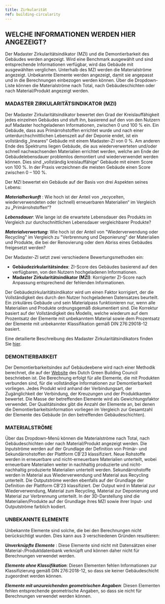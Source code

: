 ```yaml
---
title: Zirkularität
ref: building-circularity
---
```


## WELCHE INFORMATIONEN WERDEN HIER ANGEZEIGT?
Der Madaster Zirkularitätsindikator (MZI) und die Demontierbarkeit des Gebäudes werden angezeigt. Wird eine Benchmark ausgewählt und sind entsprechende Informationen verfügbar, wird das Gebäude mit ausgewählten verglichen. Unterhalb des MZI werden die Materialströme angezeigt. Unbekannte Elemente werden angezeigt, damit sie angepasst und in die Berechnungen einbezogen werden können. Über die Dropdown-Liste können die Materialströme nach Total, nach Gebäudeschichten oder nach Material/Produkt angezeigt werden.

### MADASTER ZIRKULARITÄTSINDIKATOR (MZI)
Der Madaster Zirkularitätsindikator bewertet den Grad der Kreislauffähigkeit jedes einzelnen Gebäudes und stuft ihn, basierend auf den von den Nutzern auf Madaster hochgeladenen Informationen, zwischen 0 und 100 % ein. Ein Gebäude, dass aus Primärrohstoffen errichtet wurde und nach einer unterdurchschnittlichen Lebenszeit auf der Deponie endet, ist ein vollständig „lineares“ Gebäude mit einem Madaster-ZI von 0 %. Am anderen Ende des Spektrums liegen Gebäude, die aus wiederverwerteten und/oder schnell nachwachsenden Materialien errichtet werden, welche am Ende der Gebäudelebensdauer problemlos demontiert und wiederverwendet werden können. Dies sind „vollständig kreislauffähige“ Gebäude mit einem Score von 100 %. In der Praxis verzeichnen die meisten Gebäude einen Score zwischen 0 – 100 %.

Der MZI bewertet ein Gebäude auf der Basis von drei Aspekten seines Lebens:

__*Materialherkunft*__ : Wie hoch ist der Anteil von „recycelten, wiederverwendeten oder (schnell) erneuerbaren Materialien“ im Vergleich zu „Primärrohstoffen“?

__*Lebensdauer*__: Wie lange ist die erwartete Lebensdauer des Produkts im Vergleich zur durchschnittlichen Lebensdauer vergleichbarer Produkte?

__*Materialverwertung*__: Wie hoch ist der Anteil von "Wiederverwendung oder Recycling" im Vergleich zu "Verbrennung und Deponierung" der Materialien und Produkte, die bei der Renovierung oder dem Abriss eines Gebäudes freigesetzt werden? 

Der Madaster-ZI setzt zwei verschiedene Bewertungsmethoden ein:

- **Gebäudezirkularitätsindex**: ZI-Score des Gebäudes basierend auf den verfügbaren, von den Nutzern hochgeladenen Informationen.
- **Madaster Zirkularitätsindikator (MZI)**: Korrigierter ZI-Score nach Anpassung entsprechend der fehlenden Informationen.

Der Gebäudezirkularitätsindikator wird um einen Faktor korrigiert, der die Vollständigkeit des durch den Nutzer hochgeladenen Datensatzes beurteilt. Ein zirkuläres Gebäude und sein Materialpass funktionieren nur, wenn alle Materialien und Produkte ordnungsgemäß dokumentiert sind. Die Korrektur basiert auf der Vollständigkeit des Modells, welche wiederum auf dem Prozentsatz der Elemente mit unbekanntem Material sowie dem Prozentsatz der Elemente mit unbekannter Klassifikation gemäß DIN 276:29018-12 basiert.

Eine detailierte Beschreibung des Madaster Zirkularitätsindikators finden Sie <a href="/files/de/Madaster - Zirkularitätsindikator.pdf" target="_blank">hier</a>.

### DEMONTIERBARKEIT
Der Demontierbarkeitsindex auf Gebäudeebene wird nach einer Methodik berechnet, die auf der <a href="https://www.dgbc.nl/publicaties/circular-buildings-een-meetmethodiek-voor-losmaakbaarheid-v11-26">Website</a> des Dutch Green Building Council beschrieben ist.
Die Berechnung erfolgt für alle Elemente, die mit Produkten verbunden sind, für die vollständige Informationen zur Demontierbarkeit vorliegen. Jedes Produkt wird anhand der Verbindungsart, der Zugänglichkeit der Verbindung, der Kreuzungen und der Produktkanten bewertet. Die Masse der betreffenden Elemente wird als Gewichtungsfaktor verwendet.
Der Qualitätsindex gibt die Anzahl der Elemente an, bei denen die Demontierbarkeitsinformation vorliegen im Vergleich zur Gesamtzahl der Elemente des Gebäude (in den betreffenden Gebäudeschichten). 

### MATERIALSTRÖME
Über das Dropdown-Menü können die Materialströme nach Total, nach Gebäudeschichten oder nach Material/Produkt angezeigt werden. Die Inputströme werden auf der Grundlage der Definition von Primär- und Sekundärrohstoffen der Plattform CB'23 klassifiziert. Neue Rohstoffe werden in erneuerbare und nicht-erneuerbare Materialien unterteilt, wobei erneuerbare Materialien weiter in nachhaltig produzierte und nicht-nachhaltig produzierte Materialien unterteilt werden. Sekundärrohstoffe werden in Material aus Wiederverwendung und Material aus Recycling unterteilt. Die Outputströme werden ebenfalls auf der Grundlage der Definition der Plattform CB'23 klassifiziert. Der Output wird in Material zur Wiederverwendung, Material zum Recycling, Material zur Deponierung und Material zur Verbrennung unterteilt. In der 3D-Darstellung sind die Materialien/Produkte auf der Grundlage ihres MZI sowie ihrer Input- und Outputströme farblich kodiert.

### UNBEKANNTE ELEMENTE
Unbekannte Elemente sind solche, die bei den Berechnungen nicht berücksichtigt wurden. Dies kann aus 3 verschiedenen Gründen resultieren:

__*Unverknüpfte Elemente*__ : Diese Elemente sind nicht mit Datensätzen einer Material-/Produktdatenbank verknüpft und können daher nicht für Berechnungen verwendet werden.

__*Elemente ohne Klassifikation*__: Diesen Elementen fehlen Informationen zur Klassifizierung gemäß DIN 276:2018-12, so dass sie keiner Gebäudeschicht zugeordnet werden können.

__*Elemente mit unzureichenden geometrischen Angaben*__: Diesen Elementen fehlen entsprechende geometrische Angaben, so dass sie nicht für Berechnungen verwendet werden können.

